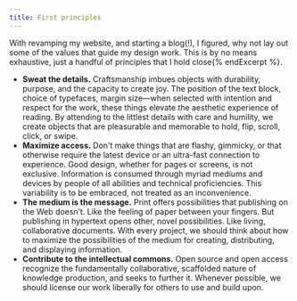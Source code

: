 ```yaml
---
title: First principles
---
```


With revamping my website, and starting a blog(!), I figured, why not lay out some of the values that guide my design work. This is by no means exhaustive, just a handful of principles that I hold close{% endExcerpt %}.

- **Sweat the details.** Craftsmanship imbues objects with durability, purpose, and the capacity to create joy. The position of the text block, choice of typefaces, margin size—when selected with intention and respect for the work, these things elevate the aesthetic experience of reading. By attending to the littlest details with care and humility, we create objects that are pleasurable and memorable to hold, flip, scroll, click, or swipe.
- **Maximize access.** Don’t make things that are flashy, gimmicky, or that otherwise require the latest device or an ultra-fast connection to experience. Good design, whether for pages or screens, is not exclusive. Information is consumed through myriad mediums and devices by people of all abilities and technical proficiencies. This variability is to be embraced, not treated as an inconvenience.
- **The medium is the message.** Print offers possibilities that publishing on the Web doesn’t. Like the feeling of paper between your fingers. But publishing in hypertext opens other, novel possibilities. Like living, collaborative documents. With every project, we should think about how to maximize the possibilities of the medium for creating, distributing, and displaying information.
- **Contribute to the intellectual commons.** Open source and open access recognize the fundamentally collaborative, scaffolded nature of knowledge production, and seeks to further it. Whenever possible, we should license our work liberally for others to use and build upon.
